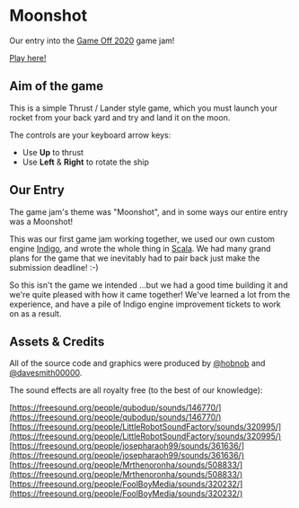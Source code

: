 # Moonshot

Our entry into the [Game Off 2020](https://itch.io/jam/game-off-2020) game jam!

[Play here!](https://purplekingdomgames.github.io/itch.io-game-off-2020/)

## Aim of the game

This is a simple Thrust / Lander style game, which you must launch your rocket from your back yard and try and land it on the moon.

The controls are your keyboard arrow keys:

- Use **Up** to thrust
- Use **Left** & **Right** to rotate the ship

## Our Entry

The game jam's theme was "Moonshot", and in some ways our entire entry was a Moonshot!

This was our first game jam working together, we used our own custom engine [Indigo](http://indigoengine.io/), and wrote the whole thing in [Scala](https://www.scala-lang.org/). We had many grand plans for the game that we inevitably had to pair back just make the submission deadline! :-)

So this isn't the game we intended ...but we had a good time building it and we're quite pleased with how it came together! We've learned a lot from the experience, and have a pile of Indigo engine improvement tickets to work on as a result.

## Assets & Credits

All of the source code and graphics were produced by [@hobnob](https://github.com/hobnob) and [@davesmith00000](https://github.com/davesmith00000).

The sound effects are all royalty free (to the best of our knowledge):

[https://freesound.org/people/qubodup/sounds/146770/](https://freesound.org/people/qubodup/sounds/146770/)
[https://freesound.org/people/LittleRobotSoundFactory/sounds/320995/](https://freesound.org/people/LittleRobotSoundFactory/sounds/320995/)
[https://freesound.org/people/josepharaoh99/sounds/361636/](https://freesound.org/people/josepharaoh99/sounds/361636/)
[https://freesound.org/people/Mrthenoronha/sounds/508833/](https://freesound.org/people/Mrthenoronha/sounds/508833/)
[https://freesound.org/people/FoolBoyMedia/sounds/320232/](https://freesound.org/people/FoolBoyMedia/sounds/320232/)
